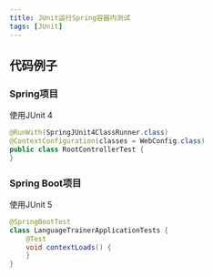 ```yaml
---
title: JUnit运行Spring容器内测试
tags: [JUnit]
---
```


## 代码例子

### Spring项目

使用JUnit 4

```java
@RunWith(SpringJUnit4ClassRunner.class)
@ContextConfiguration(classes = WebConfig.class)
public class RootControllerTest {
}
```

### Spring Boot项目

使用JUnit 5

```java
@SpringBootTest
class LanguageTrainerApplicationTests {
    @Test
    void contextLoads() {
    }
}
```